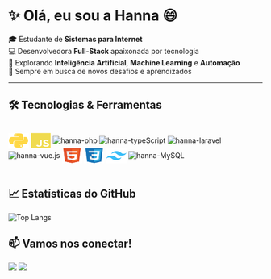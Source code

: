 # ✨ Olá, eu sou a Hanna 😄  

🎓 Estudante de **Sistemas para Internet**  
💻 Desenvolvedora **Full-Stack** apaixonada por tecnologia  
🤖 Explorando **Inteligência Artificial**, **Machine Learning** e **Automação**  
🚀 Sempre em busca de novos desafios e aprendizados  

---

## 🛠️ Tecnologias & Ferramentas  
<div style="display: inline_block"><br>
  <img align="center" alt="hanna-python" height="30" width="40" src="https://raw.githubusercontent.com/devicons/devicon/master/icons/python/python-plain.svg">
  <img align="center" alt="hanna-Js" height="30" width="40" src="https://raw.githubusercontent.com/devicons/devicon/master/icons/javascript/javascript-plain.svg">
  <img align="center" alt="hanna-php" height="30" width="40" src="https://cdn.jsdelivr.net/gh/devicons/devicon@latest/icons/php/php-original.svg">
  <img align="center" alt="hanna-typeScript" height="30" width="40" src="https://cdn.jsdelivr.net/gh/devicons/devicon@latest/icons/typescript/typescript-original.svg">
  <img align="center" alt="hanna-laravel" height="30" width="40" src="https://cdn.jsdelivr.net/gh/devicons/devicon@latest/icons/laravel/laravel-original.svg">
  <img align="center" alt="hanna-vue.js" height="30" width="40" src="https://cdn.jsdelivr.net/gh/devicons/devicon@latest/icons/vuejs/vuejs-original.svg">
  <img align="center" alt="hanna-HTML" height="30" width="40" src="https://raw.githubusercontent.com/devicons/devicon/master/icons/html5/html5-original.svg">
  <img align="center" alt="hanna-CSS" height="30" width="40" src="https://raw.githubusercontent.com/devicons/devicon/master/icons/css3/css3-original.svg">
  <img align="center" alt="hanna-tailwind" height="30" width="40" src="https://raw.githubusercontent.com/devicons/devicon/master/icons/tailwindcss/tailwindcss-original.svg">
  <img align="center" alt="hanna-MySQL" height="30" width="40" src="https://cdn.jsdelivr.net/gh/devicons/devicon@latest/icons/mysql/mysql-original.svg">
</div>
<br>

## 📈 Estatísticas do GitHub

![Top Langs](https://github-readme-stats.vercel.app/api/top-langs/?username=hannasabrynna&layout=compact&theme=radical)


## 📫 Vamos nos conectar!
<div> 
<a href="https://www.linkedin.com/in/hanna-sabrynna" target="_blank"><img src="https://img.shields.io/badge/-LinkedIn-%230077B5?style=for-the-badge&logo=linkedin&logoColor=" target="_blank"></a> 
<a href = "mailto:hannasabrynnapereira@gmail.com"><img src="https://img.shields.io/badge/-Gmail-%23333?style=for-the-badge&logo=gmail&logoColor=" target="_blank"></a> <br>
</div>


